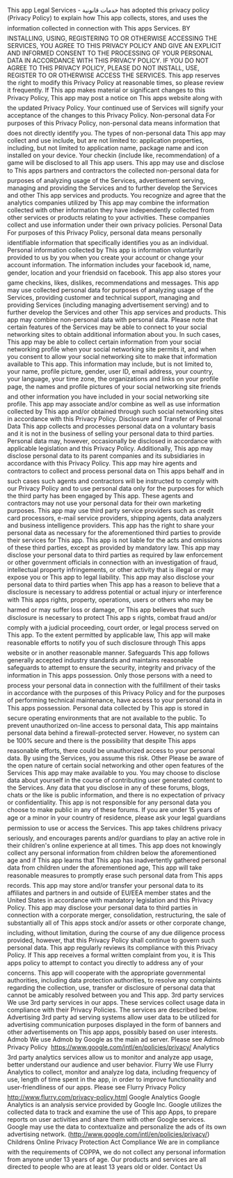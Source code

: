 This app Legal Services - خدمات قانونية has adopted this privacy policy (Privacy Policy) to explain how This app collects, stores, and uses the information collected in connection with This apps Services.
BY INSTALLING, USING, REGISTERING TO OR OTHERWISE ACCESSING THE SERVICES, YOU AGREE TO THIS PRIVACY POLICY AND GIVE AN EXPLICIT AND INFORMED CONSENT TO THE PROCESSING OF YOUR PERSONAL DATA IN ACCORDANCE WITH THIS PRIVACY POLICY. IF YOU DO NOT AGREE TO THIS PRIVACY POLICY, PLEASE DO NOT INSTALL, USE, REGISTER TO OR OTHERWISE ACCESS THE SERVICES. This app reserves the right to modify this Privacy Policy at reasonable times, so please review it frequently. If This app makes material or significant changes to this Privacy Policy, This app may post a notice on This apps website along with the updated Privacy Policy. Your continued use of Services will signify your acceptance of the changes to this Privacy Policy.
Non-personal data
For purposes of this Privacy Policy, non-personal data means information that does not directly identify you. The types of non-personal data This app may collect and use include, but are not limited to: application properties, including, but not limited to application name, package name and icon installed on your device. Your checkin (include like, recommendation) of a game will be disclosed to all This app users.
This app may use and disclose to This apps partners and contractors the collected non-personal data for purposes of analyzing usage of the Services, advertisement serving, managing and providing the Services and to further develop the Services and other This app services and products.
You recognize and agree that the analytics companies utilized by This app may combine the information collected with other information they have independently collected from other services or products relating to your activities. These companies collect and use information under their own privacy policies.
Personal Data
For purposes of this Privacy Policy, personal data means personally identifiable information that specifically identifies you as an individual.
Personal information collected by This app is information voluntarily provided to us by you when you create your account or change your account 
information. The information includes your facebook id, name, gender, location and your friendsid on facebook. This app also stores your game checkins, likes, dislikes, recommendations and messages.
This app may use collected personal data for purposes of analyzing usage of the Services, providing customer and technical support, managing and providing Services (including managing advertisement serving) and to further develop the Services and other This app services and products. This app may combine non-personal data with personal data.
Please note that certain features of the Services may be able to connect to your social networking sites to obtain additional information about you. In such cases, This app may be able to collect certain information from your social networking profile when your social networking site permits it, and when you consent to allow your social networking site to make that information available to This app. This information may include, but is not limited to, your name, profile picture, gender, user ID, email address, your country, your language, your time zone, the organizations and links on your profile page, the names and profile pictures of your social networking site friends and other information you have included in your social networking site profile. This app may associate and/or combine as well as use information collected by This app and/or obtained through such social networking sites in accordance with this Privacy Policy.
Disclosure and Transfer of Personal Data
This app collects and processes personal data on a voluntary basis and it is not in the business of selling your personal data to third parties. Personal data may, however, occasionally be disclosed in accordance with applicable legislation and this Privacy Policy. Additionally, This app may disclose personal data to its parent companies and its subsidiaries in accordance with this Privacy Policy.
This app may hire agents and contractors to collect and process personal data on This apps behalf and in such cases such agents and contractors will be instructed to comply with our Privacy Policy and to use personal data only for the purposes for which the third party has been engaged by This app. These agents and contractors may not use your personal data for their own marketing purposes. This app may use third party service providers such as credit card processors, e-mail service providers, shipping agents, data analyzers and business intelligence providers. This app has the right to share your personal data as necessary for the aforementioned third parties to provide their services for This app. This app is not liable for the acts and omissions of these third parties, except as provided by mandatory law.
This app may disclose your personal data to third parties as required by law enforcement or other government officials in connection with an investigation of fraud, intellectual property infringements, or other activity that is illegal or may expose you or This app to legal liability. This app may also disclose your personal data to third parties when This app has a reason to believe that a disclosure is necessary to address potential or actual injury or interference with This apps rights, property, operations, users or others who may be harmed or may suffer loss or damage, or This app believes that such disclosure is necessary to protect This app s rights, combat fraud and/or comply with a judicial proceeding, court order, or legal process served on This app. To the extent permitted by applicable law, This app will make reasonable efforts to notify you of such disclosure through This apps website or in another reasonable manner.
Safeguards
This app follows generally accepted industry standards and maintains reasonable safeguards to attempt to ensure the security, integrity and privacy of the information in This apps possession. Only those persons with a need to process your personal data in connection with the fulfillment of their tasks in accordance with the purposes of this Privacy Policy and for the purposes of performing technical maintenance, have access to your personal data in This apps possession. Personal data collected by This app is stored in secure operating environments that are not available to the public. To prevent unauthorized on-line access to personal data, This app maintains personal data behind a firewall-protected server. However, no system can be 100% secure and there is the possibility that despite This apps reasonable efforts, there could be unauthorized access to your personal data. By using the Services, you assume this risk.
Other
Please be aware of the open nature of certain social networking and other open features of the Services This app may make available to you. You may choose to disclose data about yourself in the course of contributing user generated content to the Services. Any data that you disclose in any of these forums, blogs, chats or the like is public information, and there is no expectation of privacy or confidentiality. This app is not responsible for any personal data you choose to make public in any of these forums.
If you are under 15 years of age or a minor in your country of residence, please ask your legal guardians permission to use or access the Services. This app takes childrens privacy seriously, and encourages parents and/or guardians to play an active role in their children's online experience at all times. This app does not knowingly collect any personal information from children below the aforementioned age and if This app learns that This app has inadvertently gathered personal data from children under the aforementioned age, This app will take reasonable measures to promptly erase such personal data from This apps records.
This app may store and/or transfer your personal data to its affiliates and partners in and outside of EU/EEA member states and the United States in accordance with mandatory legislation and this Privacy Policy. This app may disclose your personal data to third parties in connection with a corporate merger, consolidation, restructuring, the sale of substantially all of This apps stock and/or assets or other corporate change, including, without limitation, during the course of any due diligence process provided, however, that this Privacy Policy shall continue to govern such personal data.
This app regularly reviews its compliance with this Privacy Policy. If This app receives a formal written complaint from you, it is This apps policy to attempt to contact you directly to address any of your concerns. This app will cooperate with the appropriate governmental authorities, including data protection authorities, to resolve any complaints regarding the collection, use, transfer or disclosure of personal data that cannot be amicably resolved between you and This app.
3rd party services
We use 3rd party services in our apps. These services collect usage data in compliance with their Privacy Policies. The services are described below.
Advertising
3rd party ad serving systems allow user data to be utilized for advertising communication purposes displayed in the form of banners and other advertisements on This app apps, possibly based on user interests.
Admob
We use Admob by Google as the main ad server. Please see Admob Privacy Policy  https://www.google.com/intl/en/policies/privacy/
Analytics
3rd party analytics services allow us to monitor and analyze app usage, better understand our audience and user behavior.
Flurry
We use Flurry Analytics to collect, monitor and analyze log data, including frequency of use, length of time spent in the app, in order to improve functionality and user-friendliness of our apps. Please see Flurry Privacy Policy  http://www.flurry.com/privacy-policy.html
Google Analytics
Google Analytics is an analysis service provided by Google Inc. Google utilizes the collected data to track and examine the use of This app Apps, to prepare reports on user activities and share them with other Google services. Google may use the data to contextualize and personalize the ads of its own advertising network. (http://www.google.com/intl/en/policies/privacy/)
Childrens Online Privacy Protection Act Compliance
We are in compliance with the requirements of COPPA, we do not collect any personal information from anyone under 13 years of age. Our products and services are all directed to people who are at least 13 years old or older.
Contact Us
